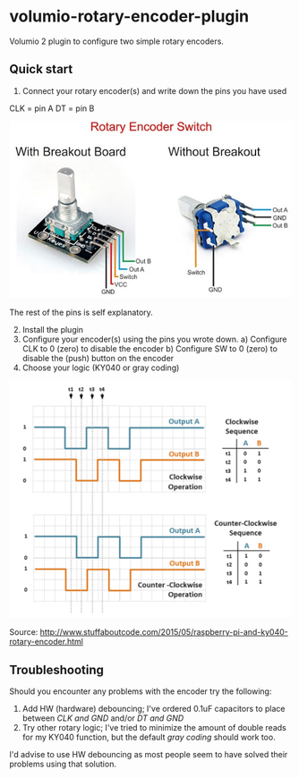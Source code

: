 # volumio-rotary-encoder-plugin
Volumio 2 plugin to configure two simple rotary encoders.

## Quick start
1. Connect your rotary encoder(s) and write down the pins you have used

CLK = pin A
DT = pin B

![Alt text](/images/rotary_encoder.jpg?raw=true "Rotary encoder")

The rest of the pins is self explanatory.

2. Install the plugin
3. Configure your encoder(s) using the pins you wrote down.
a) Configure CLK to 0 (zero) to disable the encoder
b) Configure SW to 0 (zero) to disable the (push) button on the encoder
4. Choose your logic (KY040 or gray coding)

![Alt text](/images/rotary_logic.png?raw=true "Rotary encoder")

Source: http://www.stuffaboutcode.com/2015/05/raspberry-pi-and-ky040-rotary-encoder.html

## Troubleshooting
Should you encounter any problems with the encoder try the following:

1. Add HW (hardware) debouncing; I've ordered 0.1uF capacitors to place between *CLK and GND* and/or *DT and GND*
2. Try other rotary logic; I've tried to minimize the amount of double reads for my KY040 function, but the default *gray coding* should work too.

I'd advise to use HW debouncing as most people seem to have solved their problems using that solution.
